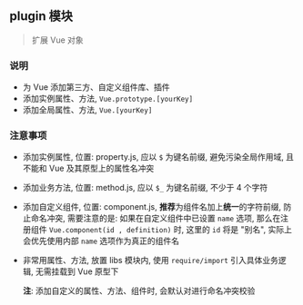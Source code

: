 ## plugin 模块
> 扩展 Vue 对象

### 说明
- 为 Vue 添加第三方、自定义组件库、插件
- 添加实例属性、方法, `Vue.prototype.[yourKey]`
- 添加全局属性、方法,  `Vue.[yourKey]`

### 注意事项
- 添加实例属性, 位置: property.js, 应以 `$` 为键名前缀, 避免污染全局作用域, 且不能和 Vue 及其原型上的属性名冲突
- 添加业务方法, 位置: method.js, 应以 `$_` 为键名前缀, 不少于 4 个字符
- 添加自定义组件, 位置: component.js, **推荐**为组件名加上**统一**的字符前缀, 防止命名冲突, 需要注意的是: 如果在自定义组件中已设置 `name` 选项, 那么在注册组件 `Vue.component(id
, definition)` 时, 这里的 `id` 将是 "别名", 实际上会优先使用内部 `name` 选项作为真正的组件名
- 非常用属性、方法, 放置 libs 模块内, 使用 `require/import` 引入具体业务逻辑, 无需挂载到 Vue 原型下

  **注**: 添加自定义的属性、方法、组件时, 会默认对进行命名冲突校验
